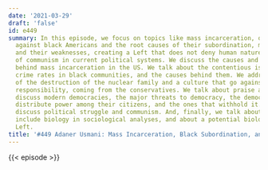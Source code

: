 ```yaml
---
date: '2021-03-29'
draft: 'false'
id: e449
summary: In this episode, we focus on topics like mass incarceration, discrimination
  against black Americans and the root causes of their subordination, modern democracies
  and their weaknesses, creating a Left that does not deny human nature, and the viability
  of communism in current political systems. We discuss the causes and motivations
  behind mass incarceration in the US. We talk about the contentious issue of high
  crime rates in black communities, and the causes behind them. We address the narrative
  of the destruction of the nuclear family and a culture that go against personal
  responsibility, coming from the conservatives. We talk about praise and blame. We
  discuss modern democracies, the major threats to democracy, the democracies that
  distribute power among their citizens, and the ones that withhold it. And we also
  discuss political struggle and communism. And, finally, we talk about the need to
  include biology in sociological analyses, and about a potential biologically-informed
  Left.
title: '#449 Adaner Usmani: Mass Incarceration, Black Subordination, and Modern Democracies'
---
```

{{< episode >}}
